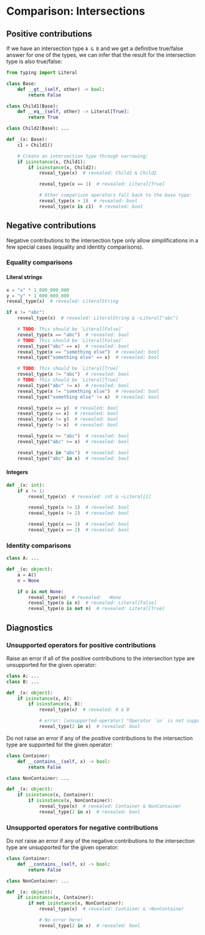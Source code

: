 # Comparison: Intersections

## Positive contributions

If we have an intersection type `A & B` and we get a definitive true/false answer for one of the
types, we can infer that the result for the intersection type is also true/false:

```py
from typing import Literal

class Base:
    def __gt__(self, other) -> bool:
        return False

class Child1(Base):
    def __eq__(self, other) -> Literal[True]:
        return True

class Child2(Base): ...

def _(x: Base):
    c1 = Child1()

    # Create an intersection type through narrowing:
    if isinstance(x, Child1):
        if isinstance(x, Child2):
            reveal_type(x)  # revealed: Child1 & Child2

            reveal_type(x == 1)  # revealed: Literal[True]

            # Other comparison operators fall back to the base type:
            reveal_type(x > 1)  # revealed: bool
            reveal_type(x is c1)  # revealed: bool
```

## Negative contributions

Negative contributions to the intersection type only allow simplifications in a few special cases
(equality and identity comparisons).

### Equality comparisons

#### Literal strings

```py
x = "x" * 1_000_000_000
y = "y" * 1_000_000_000
reveal_type(x)  # revealed: LiteralString

if x != "abc":
    reveal_type(x)  # revealed: LiteralString & ~Literal["abc"]

    # TODO: This should be `Literal[False]`
    reveal_type(x == "abc")  # revealed: bool
    # TODO: This should be `Literal[False]`
    reveal_type("abc" == x)  # revealed: bool
    reveal_type(x == "something else")  # revealed: bool
    reveal_type("something else" == x)  # revealed: bool

    # TODO: This should be `Literal[True]`
    reveal_type(x != "abc")  # revealed: bool
    # TODO: This should be `Literal[True]`
    reveal_type("abc" != x)  # revealed: bool
    reveal_type(x != "something else")  # revealed: bool
    reveal_type("something else" != x)  # revealed: bool

    reveal_type(x == y)  # revealed: bool
    reveal_type(y == x)  # revealed: bool
    reveal_type(x != y)  # revealed: bool
    reveal_type(y != x)  # revealed: bool

    reveal_type(x >= "abc")  # revealed: bool
    reveal_type("abc" >= x)  # revealed: bool

    reveal_type(x in "abc")  # revealed: bool
    reveal_type("abc" in x)  # revealed: bool
```

#### Integers

```py
def _(x: int):
    if x != 1:
        reveal_type(x)  # revealed: int & ~Literal[1]

        reveal_type(x != 1)  # revealed: bool
        reveal_type(x != 2)  # revealed: bool

        reveal_type(x == 1)  # revealed: bool
        reveal_type(x == 2)  # revealed: bool
```

### Identity comparisons

```py
class A: ...

def _(o: object):
    a = A()
    n = None

    if o is not None:
        reveal_type(o)  # revealed:  ~None
        reveal_type(o is n)  # revealed: Literal[False]
        reveal_type(o is not n)  # revealed: Literal[True]
```

## Diagnostics

### Unsupported operators for positive contributions

Raise an error if all of the positive contributions to the intersection type are unsupported for the
given operator:

```py
class A: ...
class B: ...

def _(x: object):
    if isinstance(x, A):
        if isinstance(x, B):
            reveal_type(x)  # revealed: A & B

            # error: [unsupported-operator] "Operator `in` is not supported for types `int` and `A`"
            reveal_type(2 in x)  # revealed: bool
```

Do not raise an error if any of the positive contributions to the intersection type are supported for
the given operator:

```py
class Container:
    def __contains__(self, x) -> bool:
        return False

class NonContainer: ...

def _(x: object):
    if isinstance(x, Container):
        if isinstance(x, NonContainer):
            reveal_type(x)  # revealed: Container & NonContainer
            reveal_type(2 in x)  # revealed: bool
```

### Unsupported operators for negative contributions

Do *not* raise an error if any of the negative contributions to the intersection type are
unsupported for the given operator:

```py
class Container:
    def __contains__(self, x) -> bool:
        return False

class NonContainer: ...

def _(x: object):
    if isinstance(x, Container):
        if not isinstance(x, NonContainer):
            reveal_type(x)  # revealed: Container & ~NonContainer

            # No error here!
            reveal_type(2 in x)  # revealed: bool
```
